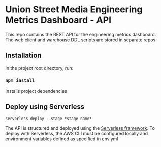 # Union Street Media Engineering Metrics Dashboard - API

This repo contains the REST API for the engineering metrics dashboard. The web client and warehouse DDL scripts are stored in separate repos

## Installation

In the project root directory, run:

### `npm install`

Installs project dependencies

## Deploy using Serverless

`serverless deploy --stage *stage name*`

The API is structured and deployed using the [Serverless framework](https://www.serverless.com/). To deploy with Serverless, the AWS CLI must be configured locally and environment variables defined as specified in env.yml